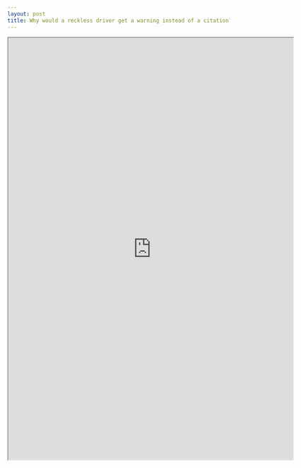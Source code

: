 ```yaml
---
layout: post
title: Why would a reckless driver get a warning instead of a citation?
---
```


<iframe src="https://public.tableau.com/views/TrafficViolationsinMaryland/Question?:embed=y"
 width="645" height="955"></iframe>
